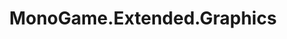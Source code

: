 ---
id: monogame.extended.graphics
sidebar_label: Overview
title: MonoGame.Extended.Graphics
description: The MonoGame.Extended.Graphics Namespace
---